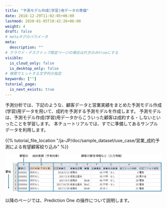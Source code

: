 ```yaml
---
title: "予測モデル作成(学習)用データの準備"
date: 2018-12-29T11:02:05+06:00
lastmod: 2020-01-05T10:42:26+06:00
weight: 4
draft: false
# metaタグのパラメータ
meta:
  description: ""
# クラウド・デスクトップ限定ページの場合は片方のみtrueにする
visible:
  is_cloud_only: false
  is_desktop_only: false
# 検索でヒットする文字列の指定
keywords: [""]
tutorial_page:
  is_next_exists: true
---
```


予測分析では、下記のような、顧客データと営業実績をまとめた予測モデル作成(学習)用データを用いて、成約を予測する予測モデルを作成します。
予測モデルは、予測モデル作成(学習)用データからこういった顧客は成約する・しないといったことを学習します。
本チュートリアルでは、すでに準備してあるサンプルデータを利用します。

{{% tutorial_file_location "/ja-JP/doc/sample_dataset/use_case/営業_成約予測による有望顧客絞り込み" %}}

![](../img/t_slide4.png)

以降のページでは、Prediction One の操作について説明します。
